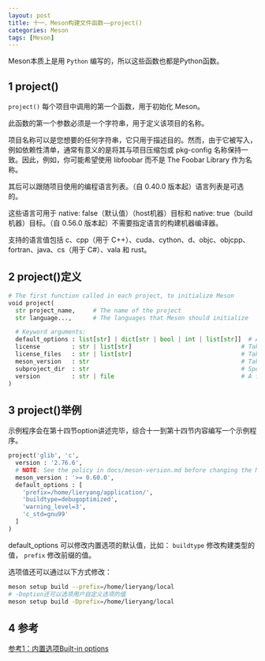 ```yaml
---
layout: post
title: 十一、Meson构建文件函数——project()
categories: Meson
tags: [Meson]
---
```


Meson本质上是用 `Python` 编写的，所以这些函数也都是Python函数。

## 1 project()

`project()` 每个项目中调用的第一个函数，用于初始化 Meson。

此函数的第一个参数必须是一个字符串，用于定义该项目的名称。

项目名称可以是您想要的任何字符串，它只用于描述目的。然而，由于它被写入，例如依赖性清单，通常有意义的是将其与项目压缩包或 pkg-config 名称保持一致。因此，例如，你可能希望使用 libfoobar 而不是 The Foobar Library 作为名称。

其后可以跟随项目使用的编程语言列表。（自 0.40.0 版本起）语言列表是可选的。

这些语言可用于 native: false（默认值）（host机器）目标和 native: true（build机器）目标。（自 0.56.0 版本起）不需要指定语言的构建机器编译器。

支持的语言值包括 c、cpp（用于 C++）、cuda、cython、d、objc、objcpp、fortran、java、cs（用于 C#）、vala 和 rust。

## 2 project()定义

```python
# The first function called in each project, to initialize Meson
void project(
  str project_name,     # The name of the project
  str language...,      # The languages that Meson should initialize

  # Keyword arguments:
  default_options : list[str] | dict[str | bool | int | list[str]]  # Accepts strings in the form `key=value`
  license         : str | list[str]                               # Takes a string or array of strings describing the license(s) the code is under
  license_files   : str | list[str]                               # Takes a string or array of strings with the paths to the license file(s)
  meson_version   : str                                           # Takes a string describing which Meson version the project requires
  subproject_dir  : str                                           # Specifies the top level directory name that holds Meson subprojects
  version         : str | file                                    # A free form string describing the version of this project
)
```

## 3 project()举例

示例程序会在第十四节option讲述完毕，综合十一到第十四节内容编写一个示例程序。

```python
project('glib', 'c',
  version : '2.76.6',
  # NOTE: See the policy in docs/meson-version.md before changing the Meson dependency
  meson_version : '>= 0.60.0',
  default_options : [
    'prefix=/home/lieryang/application/',
    'buildtype=debugoptimized',
    'warning_level=3',
    'c_std=gnu99'
  ]
)
```

default_options 可以修改内置选项的默认值，比如： `buildtype` 修改构建类型的值， `prefix` 修改前缀的值。

选项值还可以通过以下方式修改：

```sh
meson setup build --prefix=/home/lieryang/local
# -Doption还可以选项用户自定义选项的值
meson setup build -Dprefix=/home/lieryang/local
```

## 4 参考

[参考1：内置选项Built-in options](https://mesonbuild.com/Builtin-options.html)